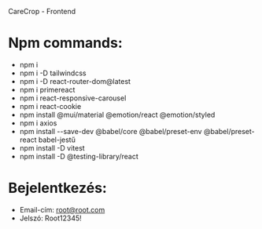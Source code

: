 CareCrop - Frontend

# Npm commands:
- npm i
- npm i -D tailwindcss
- npm i -D react-router-dom@latest
- npm i primereact
- npm i react-responsive-carousel
- npm i react-cookie
- npm install @mui/material @emotion/react @emotion/styled
- npm i axios
- npm install --save-dev @babel/core @babel/preset-env @babel/preset-react babel-jestű
- npm install -D vitest
- npm install -D @testing-library/react


# Bejelentkezés:
- Email-cím: root@root.com
- Jelszó: Root12345!